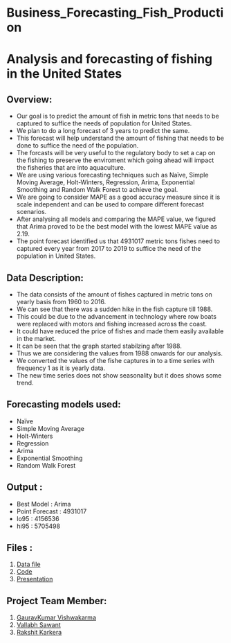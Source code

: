 # Business_Forecasting_Fish_Production
Analysis and forecasting of fishing in the United States
=
 
Overview:
----
- Our goal is to predict the amount of fish in metric tons that needs to be captured to suffice the needs of population for United States.
- We plan to do a long forecast of 3 years to predict the same.
- This forecast will help understand the amount of fishing that needs to be done to suffice the need of the population. 
- The forcasts will be very useful to the regulatory body to set a cap on the fishing to preserve the enviroment which going ahead will impact the fisheries that are into aquaculture.
- We are using various forecasting techniques such as Naïve, Simple Moving Average, Holt-Winters, Regression, Arima, Exponential Smoothing and Random Walk Forest to achieve the goal.
- We are going to consider MAPE as a good accuracy measure since it is scale independent and can be used to compare different forecast scenarios. 
- After analysing all models and comparing the MAPE value, we figured that Arima proved to be the best model with the lowest MAPE value as 2.19.
- The point forecast identified us that 4931017 metric tons fishes need to captured every year from 2017 to 2019 to suffice the need of the population in United States.

Data Description:
----
- The data consists of the amount of fishes captured in metric tons on yearly basis from 1960 to 2016. 
- We can see that there was a sudden hike in the fish capture till 1988. 
- This could be due to the advancement in technology where row boats were replaced with motors and fishing increased across the coast. 
- It could have reduced the price of fishes and made them easily available in the market.
- It can be seen that the graph started stabilzing after 1988.
- Thus we are considering the values from 1988 onwards for our analysis. 
- We converted the values of the fishe captures in to a time series with frequency 1 as it is yearly data.
- The new time series does not show seasonality but it does shows some trend.


Forecasting models used:
----
- Naïve
- Simple Moving Average
- Holt-Winters
- Regression
- Arima
- Exponential Smoothing
- Random Walk Forest

Output :
----
- Best Model : Arima
- Point Forecast : 4931017 
- lo95 : 4156536
- hi95 : 5705498


Files :
----
1) [Data file](https://github.com/VallabhSawant/Business_Forecasting_Fish_Production/blob/master/Data/Fish_Production_UnitedStates.xlsx)
2) [Code](https://github.com/VallabhSawant/Business_Forecasting_Fish_Production/tree/master/Project)
3) [Presentation](https://github.com/VallabhSawant/Business_Forecasting_Fish_Production/blob/master/Presentation/Analysis%20and%20forecasting%20of%20fishing%20in%20the%20United%20States.pdf)

Project Team Member:
----
1. [GauravKumar Vishwakarma](https://github.com/Gaurav-Vish)
2. [Vallabh Sawant](https://github.com/VallabhSawant)
3. [Rakshit Karkera](https://github.com/Rakshit-Karkera)
